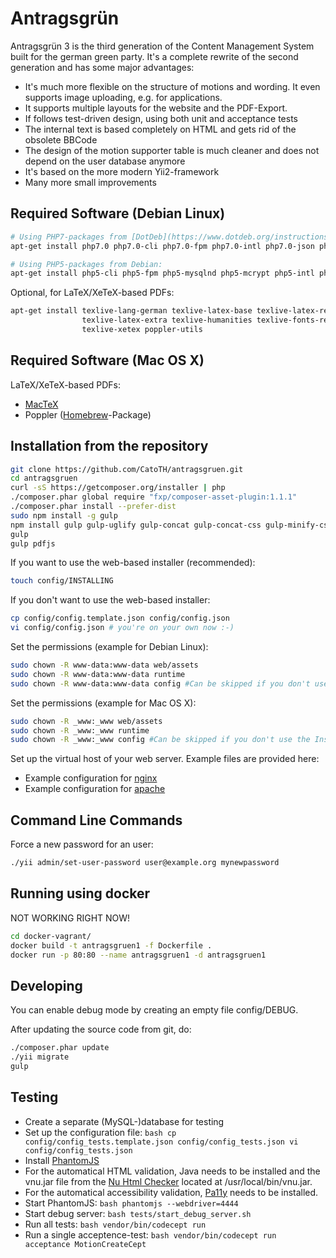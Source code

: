 Antragsgrün
===========

Antragsgrün 3 is the third generation of the Content Management System built for the german green party.
It's a complete rewrite of the second generation and has some major advantages:
* It's much more flexible on the structure of motions and wording. It even supports image uploading, e.g. for applications.
* It supports multiple layouts for the website and the PDF-Export.
* If follows test-driven design, using both unit and acceptance tests
* The internal text is based completely on HTML and gets rid of the obsolete BBCode
* The design of the motion supporter table is much cleaner and does not depend on the user database anymore
* It's based on the more modern Yii2-framework
* Many more small improvements


Required Software (Debian Linux)
--------------------------------
```bash
# Using PHP7-packages from [DotDeb](https://www.dotdeb.org/instructions/):
apt-get install php7.0 php7.0-cli php7.0-fpm php7.0-intl php7.0-json php7.0-mcrypt php7.0-mysql php7.0-opcache php7.0-curl

# Using PHP5-packages from Debian:
apt-get install php5-cli php5-fpm php5-mysqlnd php5-mcrypt php5-intl php5-curl
```

Optional, for LaTeX/XeTeX-based PDFs:
```bash
apt-get install texlive-lang-german texlive-latex-base texlive-latex-recommended \
                texlive-latex-extra texlive-humanities texlive-fonts-recommended \
                texlive-xetex poppler-utils
```

Required Software (Mac OS X)
----------------------------

LaTeX/XeTeX-based PDFs:
* [MacTeX](http://www.tug.org/mactex/)
* Poppler ([Homebrew](http://brew.sh/)-Package)


Installation from the repository
--------------------------------

```bash
git clone https://github.com/CatoTH/antragsgruen.git
cd antragsgruen
curl -sS https://getcomposer.org/installer | php
./composer.phar global require "fxp/composer-asset-plugin:1.1.1"
./composer.phar install --prefer-dist
sudo npm install -g gulp
npm install gulp gulp-uglify gulp-concat gulp-concat-css gulp-minify-css gulp-sass gulp-sourcemaps
gulp
gulp pdfjs
```

If you want to use the web-based installer (recommended):
```bash
touch config/INSTALLING
```

If you don't want to use the web-based installer:
```bash
cp config/config.template.json config/config.json
vi config/config.json # you're on your own now :-)
```

Set the permissions (example for Debian Linux):
```bash
sudo chown -R www-data:www-data web/assets
sudo chown -R www-data:www-data runtime
sudo chown -R www-data:www-data config #Can be skipped if you don't use the Installer
```

Set the permissions (example for Mac OS X):
```bash
sudo chown -R _www:_www web/assets
sudo chown -R _www:_www runtime
sudo chown -R _www:_www config #Can be skipped if you don't use the Installer
```

Set up the virtual host of your web server. Example files are provided here:
* Example configuration for [nginx](docs/nginx.sample_single_site.conf)
* Example configuration for [apache](docs/apache.sample.conf)

Command Line Commands
---------------------

Force a new password for an user:
```bash
./yii admin/set-user-password user@example.org mynewpassword
```


Running using docker
--------------------

NOT WORKING RIGHT NOW!

```bash
cd docker-vagrant/
docker build -t antragsgruen1 -f Dockerfile .
docker run -p 80:80 --name antragsgruen1 -d antragsgruen1
```


Developing
----------

You can enable debug mode by creating an empty file config/DEBUG.

After updating the source code from git, do:
```bash
./composer.phar update
./yii migrate
gulp
```

Testing
-------

* Create a separate (MySQL-)database for testing
* Set up the configuration file: ```bash
cp config/config_tests.template.json config/config_tests.json
vi config/config_tests.json```
* Install [PhantomJS](http://phantomjs.org/download.html)
* For the automatical HTML validation, Java needs to be installed and the vnu.jar file from the [Nu Html Checker](https://validator.github.io/validator/) located at /usr/local/bin/vnu.jar.
* For the automatical accessibility validation, [Pa11y](http://pa11y.org/) needs to be installed.
* Start PhantomJS: ```bash
phantomjs --webdriver=4444```
* Start debug server: ```bash
tests/start_debug_server.sh```
* Run all tests: ```bash
vendor/bin/codecept run```
* Run a single acceptence-test: ```bash
vendor/bin/codecept run acceptance MotionCreateCept```


